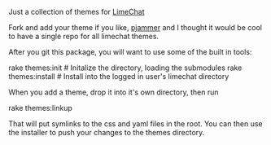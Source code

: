 Just a collection of themes for [LimeChat](http://limechat.net/mac/)

Fork and add your theme if you like, [pjammer](http://github.com/pjammer) and I thought it would be cool to have a single repo for all limechat themes.

After you git this package, you will want to use some of the built in tools:

rake themes:init     # Initalize the directory, loading the submodules
rake themes:install  # Install into the logged in user's limechat directory


When you add a theme, drop it into it's own directory, then run

rake themes:linkup

That will put symlinks to the css and yaml files in the root. You can then use the installer to push your changes to the themes directory.
